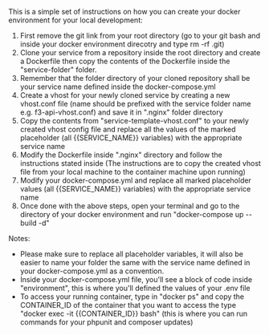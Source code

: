This is a simple set of instructions on how you can create your docker environment for your local development:
1. First remove the git link from your root directory (go to your git bash and inside your docker environment direcotry and type rm -rf .git)
2. Clone your service from a repository inside the root directory and create a Dockerfile then copy the contents of the Dockerfile inside the "service-folder" folder.
3. Remember that the folder directory of your cloned repository shall be your service name defined inside the docker-compose.yml
4. Create a vhost for your newly cloned service by creating a new vhost.conf file (name should be prefixed with the service folder name e.g. f3-api-vhost.conf) and save it in ".nginx" folder directory
5. Copy the contents from "service-template-vhost.conf" to your newly created vhost config file and replace all the values of the marked placeholder (all {{SERVICE_NAME}} variables) with the appropriate service name
6. Modify the Dockerfile inside ".nginx" directory and follow the instructions stated inside (The instructions are to copy the created vhost file from your local machine to the container machine upon running)
7. Modify your docker-compose.yml and replace all marked placeholder values (all {{SERVICE_NAME}} variables) with the appropriate service name
8. Once done with the above steps, open your terminal and go to the directory of your docker environment and run "docker-compose up --build -d"


Notes: 
 - Please make sure to replace all placeholder variables, it will also be easier to name your folder the same with the service name defined in your docker-compose.yml as a convention.
 - Inside your docker-compose.yml file, you'll see a block of code inside "environment", this is where you'll defined the values of your .env file
 - To access your running container, type in "docker ps" and copy the CONTAINER_ID of the container that you want to access the type "docker exec -it {{CONTAINER_ID}} bash" (this is where you can run commands for your phpunit and composer updates)
